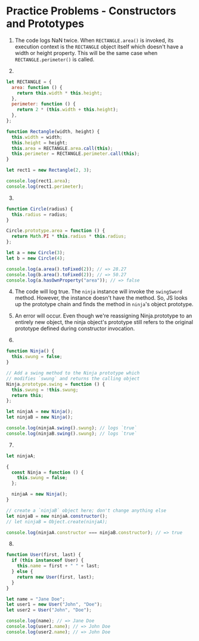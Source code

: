 # Practice Problems - Constructors and Prototypes

1. The code logs NaN twice. When `RECTANGLE.area()` is invoked, its execution context is the `RECTANGLE` object itself which doesn't have a width or height property. This will be the same case when `RECTANGLE.perimeter()` is called.

2.

```javascript
let RECTANGLE = {
  area: function () {
    return this.width * this.height;
  },
  perimeter: function () {
    return 2 * (this.width + this.height);
  },
};

function Rectangle(width, height) {
  this.width = width;
  this.height = height;
  this.area = RECTANGLE.area.call(this);
  this.perimeter = RECTANGLE.perimeter.call(this);
}

let rect1 = new Rectangle(2, 3);

console.log(rect1.area);
console.log(rect1.perimeter);
```

3.

```javascript
function Circle(radius) {
  this.radius = radius;
}

Circle.prototype.area = function () {
  return Math.PI * this.radius * this.radius;
};

let a = new Circle(3);
let b = new Circle(4);

console.log(a.area().toFixed(2)); // => 28.27
console.log(b.area().toFixed(2)); // => 50.27
console.log(a.hasOwnProperty("area")); // => false
```

4. The code will log true. The `ninja` instance will invoke the `swingSword` method. However, the instance doesn't have the method. So, JS looks up the prototype chain and finds the method in `ninja`'s object prototype.
5. An error will occur. Even though we're reassigning Ninja.prototype to an entirely new object, the ninja object's prototype still refers to the original prototype defined during constructor invocation.

6.

```javascript
function Ninja() {
  this.swung = false;
}

// Add a swing method to the Ninja prototype which
// modifies `swung` and returns the calling object
Ninja.prototype.swing = function () {
  this.swung = !this.swung;
  return this;
};

let ninjaA = new Ninja();
let ninjaB = new Ninja();

console.log(ninjaA.swing().swung); // logs `true`
console.log(ninjaB.swing().swung); // logs `true`
```

7.

```javascript
let ninjaA;

{
  const Ninja = function () {
    this.swung = false;
  };

  ninjaA = new Ninja();
}

// create a `ninjaB` object here; don't change anything else
let ninjaB = new ninjaA.constructor();
// let ninjaB = Object.create(ninjaA);

console.log(ninjaA.constructor === ninjaB.constructor); // => true
```

8.

```javascript
function User(first, last) {
  if (this instanceof User) {
    this.name = first + " " + last;
  } else {
    return new User(first, last);
  }
}

let name = "Jane Doe";
let user1 = new User("John", "Doe");
let user2 = User("John", "Doe");

console.log(name); // => Jane Doe
console.log(user1.name); // => John Doe
console.log(user2.name); // => John Doe
```
